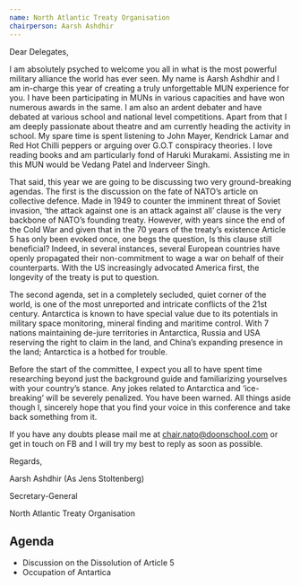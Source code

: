 ```yaml
---
name: North Atlantic Treaty Organisation
chairperson: Aarsh Ashdhir
---
```


Dear Delegates,

I am absolutely psyched to welcome you all in what is the most powerful military alliance the world has ever seen. My name is Aarsh Ashdhir and I am in-charge this year of creating a truly unforgettable MUN experience for you. I have been participating in MUNs in various capacities and have won numerous awards in the same. I am also an ardent debater and have debated at various school and national level competitions. Apart from that I am deeply passionate about theatre and am currently heading the activity in school. My spare time is spent listening to John Mayer, Kendrick Lamar and Red Hot Chilli peppers or arguing over G.O.T conspiracy theories. I love reading books and am particularly fond of Haruki Murakami. Assisting me in this MUN would be Vedang Patel and Inderveer Singh.

That said, this year we are going to be discussing two very ground-breaking agendas. The first is the discussion on the fate of NATO’s article on collective defence. Made in 1949 to counter the imminent threat of Soviet invasion, ‘the attack against one is an attack against all’ clause is the very backbone of NATO’s founding treaty. However, with years since the end of the Cold War and given that in the 70 years of the treaty’s existence Article 5 has only been evoked once, one begs the question, Is this clause still beneficial? Indeed, in several instances, several European countries have openly propagated their non-commitment to wage a war on behalf of their counterparts. With the US increasingly advocated America first, the longevity of the treaty is put to question.

The second agenda, set in a completely secluded, quiet corner of the world, is one of the most unreported and intricate conflicts of the 21st century. Antarctica is known to have special value due to its potentials in military space monitoring, mineral finding and maritime control. With 7 nations maintaining de-jure territories in Antarctica, Russia and USA reserving the right to claim in the land, and China’s expanding presence in the land; Antarctica is a hotbed for trouble.

Before the start of the committee, I expect you all to have spent time researching beyond just the background guide and familiarizing yourselves with your country’s stance. Any jokes related to Antarctica and ‘ice-breaking’ will be severely penalized. You have been warned. All things aside though I, sincerely hope that you find your voice in this conference and take back something from it.

If you have any doubts please mail me at <chair.nato@doonschool.com> or get in touch on FB and I will try my best to reply as soon as possible.

Regards,

Aarsh Ashdhir (As Jens Stoltenberg)

Secretary-General

North Atlantic Treaty Organisation

## Agenda

- Discussion on the Dissolution of Article 5
- Occupation of Antartica
